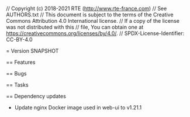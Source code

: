 // Copyright (c) 2018-2021 RTE (http://www.rte-france.com)
// See AUTHORS.txt
// This document is subject to the terms of the Creative Commons Attribution 4.0 International license.
// If a copy of the license was not distributed with this
// file, You can obtain one at https://creativecommons.org/licenses/by/4.0/.
// SPDX-License-Identifier: CC-BY-4.0

= Version SNAPSHOT

== Features

== Bugs

== Tasks

== Dependency updates

* Update nginx Docker image used in web-ui to v1.21.1



